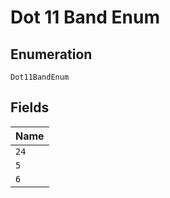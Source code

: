 
# Dot 11 Band Enum

## Enumeration

`Dot11BandEnum`

## Fields

| Name |
|  --- |
| `24` |
| `5` |
| `6` |

